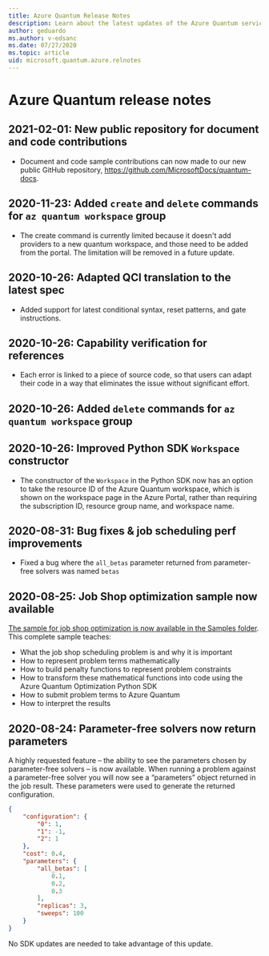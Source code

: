 ```yaml
---
title: Azure Quantum Release Notes
description: Learn about the latest updates of the Azure Quantum service. 
author: geduardo
ms.author: v-edsanc
ms.date: 07/27/2020
ms.topic: article
uid: microsoft.quantum.azure.relnotes
---
```


# Azure Quantum release notes

## 2021-02-01: New public repository for document and code contributions
- Document and code sample contributions can now made to our new public GitHub repository, https://github.com/MicrosoftDocs/quantum-docs. 

## 2020-11-23: Added `create` and `delete` commands for `az quantum workspace` group
- The create command is currently limited because it doesn't add providers to a new quantum workspace, and those need to be added from the portal. The limitation will be removed in a future update.

## 2020-10-26: Adapted QCI translation to the latest spec 
- Added support for latest conditional syntax, reset patterns, and gate instructions.

## 2020-10-26: Capability verification for references
- Each error is linked to a piece of source code, so that users can adapt their code in a way that eliminates the issue without significant effort.

## 2020-10-26: Added `delete` commands for `az quantum workspace` group

## 2020-10-26: Improved Python SDK `Workspace` constructor 
- The constructor of the `Workspace` in the Python SDK now has an option to take the resource ID of the Azure Quantum workspace, which is shown on the workspace page in the Azure Portal, rather than requiring the subscription ID, resource group name, and workspace name.

## 2020-08-31: Bug fixes & job scheduling perf improvements
- Fixed a bug where the `all_betas` parameter returned from parameter-free solvers was named `betas`

## 2020-08-25: Job Shop optimization sample now available
[The sample for job shop optimization is now available in the Samples folder](https://github.com/microsoft/qio-samples). This complete sample teaches:

- What the job shop scheduling problem is and why it is important
- How to represent problem terms mathematically
- How to build penalty functions to represent problem constraints
- How to transform these mathematical functions into code using the Azure Quantum Optimization Python SDK
- How to submit problem terms to Azure Quantum
- How to interpret the results

## 2020-08-24: Parameter-free solvers now return parameters
A highly requested feature – the ability to see the parameters chosen by parameter-free solvers – is now available. When running a problem against a parameter-free solver you will now see a “parameters” object returned in the job result. These parameters were used to generate the returned configuration.

```json
{
    "configuration": {
        "0": 1,
        "1": -1,
        "2": 1
    },
    "cost": 0.4,
    "parameters": {
        "all_betas": [
            0.1,
            0.2,
            0.3
        ],
        "replicas": 3,
        "sweeps": 100
    }
}
```

No SDK updates are needed to take advantage of this update. 
